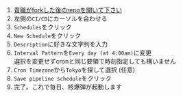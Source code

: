 1. [貴職がforkした後のrepoを開いて下さい](https://gitlab.com/AnKoushinist/nuclear-missiles-by-krsw/wikis/repo%E3%82%92fork%E3%81%99%E3%82%8B-&-%E8%A8%AD%E5%AE%9A%E3%82%92%E3%81%99%E3%82%8B)
1. 左側の`CI/CD`にカーソルを合わせる
1. `Schedules`をクリック
1. `New Schedule`をクリック
1. `Description`に好きな文字列を入力
1. `Interval Pattern`を`Every day (at 4:00am)`に変更   
   選択を変更せずcronと同じ要領で時刻指定しても構いません
1. `Cron Timezone`から`Tokyo`を探して選択 (任意)
1. `Save pipeline schedule`をクリック
1. 完了。これで毎日、核爆弾が起動します